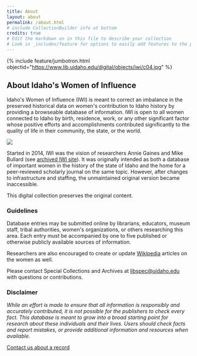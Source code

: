 ```yaml
---
title: About
layout: about
permalink: /about.html
# include CollectionBuilder info at bottom
credits: true
# Edit the markdown on in this file to describe your collection
# Look in _includes/feature for options to easily add features to the page
---
```


{% include feature/jumbotron.html objectid="https://www.lib.uidaho.edu/digital/objects/iwi/c04.jpg" %} 

## About Idaho's Women of Influence

Idaho's Women of Influence (IWI) is meant to correct an imbalance in the preserved historical data on women's contribution to Idaho history by providing a browseable database of information.
IWI is open to all women connected to Idaho by birth, residence, work, or any other significant factor whose positive efforts and accomplishments contributed significantly to the quality of life in their community, the state, or the world. 

<img src="https://www.lib.uidaho.edu/digital/objects/iwi/iwi_logo.jpg" class="img-fluid d-block mx-auto rounded mb-4">

Started in 2014, IWI was the vision of researchers Annie Gaines and Mike Bullard (see [archived IWI site](https://web.archive.org/web/20141127194855/http://journals.lib.uidaho.edu/index.php/IWI/index)). 
It was originally intended as both a database of important women in the history of the state of Idaho and the home for a peer-reviewed scholarly journal on the same topic.
However, after changes to infrastructure and staffing, the unmaintained original version became inaccessible. 

This digital collection preserves the original content.

### Guidelines

Database entries may be submitted online by librarians, educators, museum staff, tribal authorities, women's organizations, or others researching this area.
Each entry must be accompanied by one to five published or otherwise publicly available sources of information. 

Researchers are also encouraged to create or update [Wikipedia](https://www.wikipedia.org/) articles on the women as well.

Please contact Special Collections and Archives at <libspec@uidaho.edu> with questions or contributions.

### Disclaimer

*While an effort is made to ensure that all information is responsibly and accurately contributed, it is not possible for the publishers to check every fact.
This database is meant to grow into a broad starting point for research about these individuals and their lives.
Users should check facts and report mistakes, or provide additional information and resources when available.*

<a href="https://uidaho.co1.qualtrics.com/jfe/form/SV_eqZdsQyel8sKBAG?source_link={{ page.url | absolute_url }}" target="_blank" rel="noopener" class="btn btn-sm btn-outline-primary">Contact us about a record</a>

